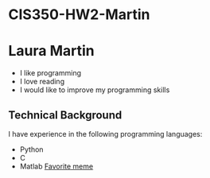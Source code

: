# CIS350-HW2-Martin
# Laura Martin
* I like programming
* I love reading
* I would like to improve my programming skills

## Technical Background

I have experience in the following programming languages:
- Python
- C
- Matlab
[Favorite meme](https://cdn.jokerry.com/2019/06/Best-Memes-1.jpeg)

